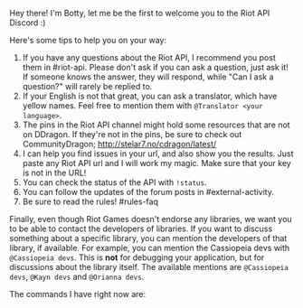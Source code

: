 Hey there! I'm Botty, let me be the first to welcome you to the Riot API Discord :)

Here's some tips to help you on your way:
1. If you have any questions about the Riot API, I recommend you post them in #riot-api. Please don't ask if you can ask a question, just ask it! If someone knows the answer, they will respond, while "Can I ask a question?" will rarely be replied to.
2. If your English is not that great, you can ask a translator, which have yellow names. Feel free to mention them with `@Translator <your language>`.
3. The pins in the Riot API channel might hold some resources that are not on DDragon. If they're not in the pins, be sure to check out CommunityDragon; http://stelar7.no/cdragon/latest/
4. I can help you find issues in your url, and also show you the results. Just paste any Riot API url and I will work my magic. Make sure that your key is not in the URL!
5. You can check the status of the API with `!status`.
6. You can follow the updates of the forum posts in #external-activity.
7. Be sure to read the rules! #rules-faq

Finally, even though Riot Games doesn't endorse any libraries, we want you to be able to contact the developers of libraries. If you want to discuss something about a specific library, you can mention the developers of that library, if available. For example, you can mention the Cassiopeia devs with `@Cassiopeia devs`. This is **not** for debugging your application, but for discussions about the library itself. The available mentions are `@Cassiopeia devs`, `@Kayn devs` and `@Orianna devs`.

The commands I have right now are:
